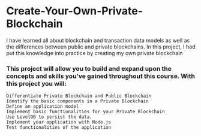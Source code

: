 # Create-Your-Own-Private-Blockchain
I have learned all about blockchain and transaction data models as well as the differences between public and private blockchains. In this project, I had put this knowledge into practice by creating my own private blockchain

### This project will allow you to build and expand upon the concepts and skills you’ve gained throughout this course. With this project you will:

    Differentiate Private Blockchain and Public Blockchain
    Identify the basic components in a Private Blockchain
    Define an application model
    Implement basic functionalities for your Private Blockchain
    Use LevelDB to persist the data.
    Implement your application with Node.js
    Test functionalities of the application
